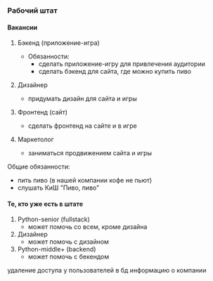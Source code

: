 ### Рабочий штат ###

#### Вакансии ####
1. Бэкенд (приложение-игра)
   - Обязанности:
     - сделать приложение-игру для привлечения аудитории
     - сделать бэкенд для сайта, где можно купить пиво
     
2. Дизайнер
   - придумать дизайн для сайта и игры
   
3. Фронтенд (сайт)
    - сделать фронтенд на сайте и в игре
   
4. Маркетолог
   - заниматься продвижением сайта и игры

Общие обязанности:
- пить пиво (в нашей компании кофе не пьют)
- слушать КиШ "Пиво, пиво"

#### Те, кто уже есть в штате ####
1. Python-senior (fullstack)
   - может помочь со всем, кроме дизайна
2. Дизайнер
    - может помочь с дизайном
3. Python-middle+ (backend)
   - может помочь с бекендом


удаление доступа у пользователей
в бд информацию о компании
